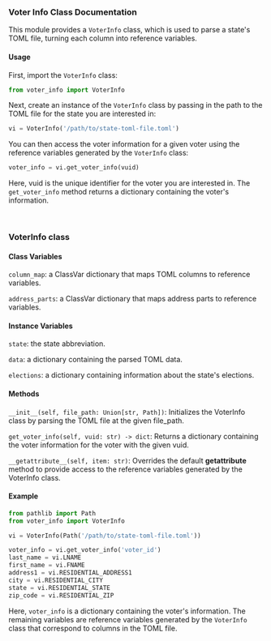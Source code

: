 ### Voter Info Class Documentation
This module provides a `VoterInfo` class, which is used to parse a state's TOML file, turning each column into reference variables.

#### Usage
First, import the `VoterInfo` class:
``` py 
from voter_info import VoterInfo
```

Next, create an instance of the `VoterInfo` class by passing in the path to the TOML file for the state you are interested in:
``` py
vi = VoterInfo('/path/to/state-toml-file.toml')
```

You can then access the voter information for a given voter using the reference variables generated by the `VoterInfo` class:
``` py
voter_info = vi.get_voter_info(vuid)
```

Here, vuid is the unique identifier for the voter you are interested in. The `get_voter_info` method returns a dictionary containing the voter's information.

<br>

### VoterInfo class
#### Class Variables
`column_map`: a ClassVar dictionary that maps TOML columns to reference variables.

`address_parts`: a ClassVar dictionary that maps address parts to reference variables.
<br>
#### Instance Variables
`state`: the state abbreviation.

`data`: a dictionary containing the parsed TOML data.

`elections`: a dictionary containing information about the state's elections.
<br>
#### Methods
`__init__(self, file_path: Union[str, Path])`: Initializes the VoterInfo class by parsing the TOML file at the given file_path.

`get_voter_info(self, vuid: str) -> dict`: Returns a dictionary containing the voter information for the voter with the given vuid.

`__getattribute__(self, item: str)`: Overrides the default __getattribute__ method to provide access to the reference variables generated by the VoterInfo class.
<br>
#### Example
``` py 
from pathlib import Path
from voter_info import VoterInfo

vi = VoterInfo(Path('/path/to/state-toml-file.toml'))

voter_info = vi.get_voter_info('voter_id')
last_name = vi.LNAME
first_name = vi.FNAME
address1 = vi.RESIDENTIAL_ADDRESS1
city = vi.RESIDENTIAL_CITY
state = vi.RESIDENTIAL_STATE
zip_code = vi.RESIDENTIAL_ZIP
```

Here, `voter_info` is a dictionary containing the voter's information. The remaining variables are reference variables generated by the `VoterInfo` class that correspond to columns in the TOML file.